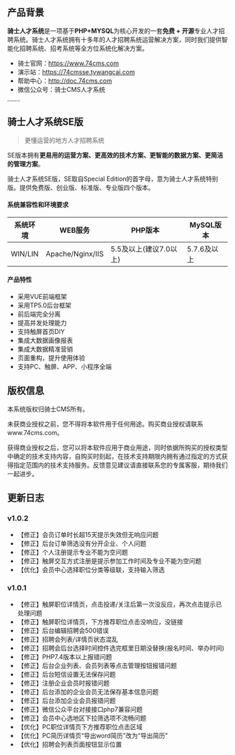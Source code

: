 ## 产品背景

**骑士人才系统**是一项基于**PHP+MYSQL**为核心开发的一套**免费 + 开源**专业人才招聘系统。骑士人才系统拥有十多年的人才招聘系统运营解决方案，同时我们提供智能化招聘系统、招考系统等全方位系统化解决方案。

- 骑士官网：https://www.74cms.com
- 演示站：https://74cmsse.tywangcai.com
- 帮助中心：http://doc.74cms.com
- 微信公众号：骑士CMS人才系统

<img src="http://doc.74cms.com/images/weixin_img.jpg" alt="关注公众号 w70" style="zoom:25%;" />

## 骑士人才系统SE版

> 更懂运营的地方人才招聘系统

SE版本拥有**更易用的运营方案、更高效的技术方案、更智能的数据方案、更简洁的管理方案**。

骑士人才系统SE版，SE取自Special Edition的首字母，意为骑士人才系统特别版。提供免费版、创业版、标准版、专业版四个版本。

#### 系统兼容性和环境要求

| 系统环境 | WEB服务          | PHP版本                | MySQL版本   |
| -------- | ---------------- | ---------------------- | ----------- |
| WIN/LIN  | Apache/Nginx/IIS | 5.5及以上(建议7.0以上) | 5.7.6及以上 |

#### 产品特性

- 采用VUE前端框架
- 采用TP5.0后台框架
- 前后端完全分离
- 提高并发处理能力
- 支持触屏首页DIY
- 集成大数据画像报表
- 集成大数据精准营销
- 页面重构，提升使用体验
- 支持PC、触屏、APP、小程序全端

## 版权信息

本系统版权归骑士CMS所有。

未获商业授权之前，您不得将本软件用于任何用途。购买商业授权请联系www.74cms.com。

获得商业授权之后，您可以将本软件应用于商业用途，同时依据所购买的授权类型中确定的技术支持内容，自购买时刻起，在技术支持期限内拥有通过指定的方式获得指定范围内的技术支持服务。反馈意见建议请直接联系您的专属客服，期待我们一起进步。



## 更新日志

### v1.0.2

- 【修正】会员订单时长超15天提示失效但无响应问题
- 【修正】后台订单筛选没有分开企业、个人问题
- 【修正】个人注册提示专业不能为空问题
- 【修正】触屏交互方式注册是提示参加工作时间及专业不能为空问题
- 【优化】会员中心选择职位分类等级联，支持输入筛选

### v1.0.1

- 【修正】触屏职位详情页，点击投递/关注后第一次没反应，再次点击提示已处理问题
- 【修正】触屏职位详情页，下方推荐职位点击没响应，没链接
- 【修正】后台编辑招聘会500错误
- 【修正】招聘会列表/详情页状态混乱
- 【修正】招聘会后台选择时间控件选完框里日期没替换(报名时间、举办时间)
- 【修正】PHP7.4版本以上报错问题
- 【修正】后台企业列表、会员列表等点击管理按钮报错问题
- 【修正】后台短信设置无法保存问题
- 【修正】注册企业会员时报错问题
- 【修正】后台添加的企业会员无法保存基本信息问题
- 【修正】后台添加企业会员报错问题
- 【修正】微信公众平台对接接口php7兼容问题
- 【修正】会员中心选地区下拉筛选项不流畅问题
- 【优化】PC职位详情页下方推荐职位点击区域
- 【优化】PC简历详情页“导出word简历”改为“导出简历”
- 【优化】招聘会列表页面按钮显示位置

